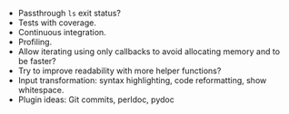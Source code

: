 - Passthrough `ls` exit status?
- Tests with coverage.
- Continuous integration.
- Profiling.
- Allow iterating using only callbacks to avoid allocating memory and to be faster?
- Try to improve readability with more helper functions?
- Input transformation: syntax highlighting, code reformatting, show whitespace.
- Plugin ideas: Git commits, perldoc, pydoc
